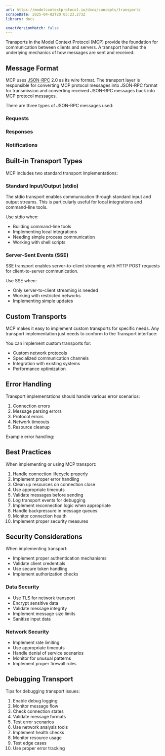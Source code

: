 ```yaml
---
url: https://modelcontextprotocol.io/docs/concepts/transports
scrapeDate: 2025-04-02T20:05:23.273Z
library: docs

exactVersionMatch: false
---
```


Transports in the Model Context Protocol (MCP) provide the foundation for communication between clients and servers. A transport handles the underlying mechanics of how messages are sent and received.

## Message Format

MCP uses [JSON-RPC](https://www.jsonrpc.org/) 2.0 as its wire format. The transport layer is responsible for converting MCP protocol messages into JSON-RPC format for transmission and converting received JSON-RPC messages back into MCP protocol messages.

There are three types of JSON-RPC messages used:

### Requests

### Responses

### Notifications

## Built-in Transport Types

MCP includes two standard transport implementations:

### Standard Input/Output (stdio)

The stdio transport enables communication through standard input and output streams. This is particularly useful for local integrations and command-line tools.

Use stdio when:
*   Building command-line tools
*   Implementing local integrations
*   Needing simple process communication
*   Working with shell scripts

### Server-Sent Events (SSE)

SSE transport enables server-to-client streaming with HTTP POST requests for client-to-server communication.

Use SSE when:
*   Only server-to-client streaming is needed
*   Working with restricted networks
*   Implementing simple updates

## Custom Transports

MCP makes it easy to implement custom transports for specific needs. Any transport implementation just needs to conform to the Transport interface:

You can implement custom transports for:
*   Custom network protocols
*   Specialized communication channels
*   Integration with existing systems
*   Performance optimization

## Error Handling

Transport implementations should handle various error scenarios:

1.  Connection errors
2.  Message parsing errors
3.  Protocol errors
4.  Network timeouts
5.  Resource cleanup

Example error handling:

## Best Practices

When implementing or using MCP transport:

1.  Handle connection lifecycle properly
2.  Implement proper error handling
3.  Clean up resources on connection close
4.  Use appropriate timeouts
5.  Validate messages before sending
6.  Log transport events for debugging
7.  Implement reconnection logic when appropriate
8.  Handle backpressure in message queues
9.  Monitor connection health
10.  Implement proper security measures

## Security Considerations

When implementing transport:
*   Implement proper authentication mechanisms
*   Validate client credentials
*   Use secure token handling
*   Implement authorization checks

### Data Security
*   Use TLS for network transport
*   Encrypt sensitive data
*   Validate message integrity
*   Implement message size limits
*   Sanitize input data

### Network Security
*   Implement rate limiting
*   Use appropriate timeouts
*   Handle denial of service scenarios
*   Monitor for unusual patterns
*   Implement proper firewall rules

## Debugging Transport

Tips for debugging transport issues:

1.  Enable debug logging
2.  Monitor message flow
3.  Check connection states
4.  Validate message formats
5.  Test error scenarios
6.  Use network analysis tools
7.  Implement health checks
8.  Monitor resource usage
9.  Test edge cases
10.  Use proper error tracking